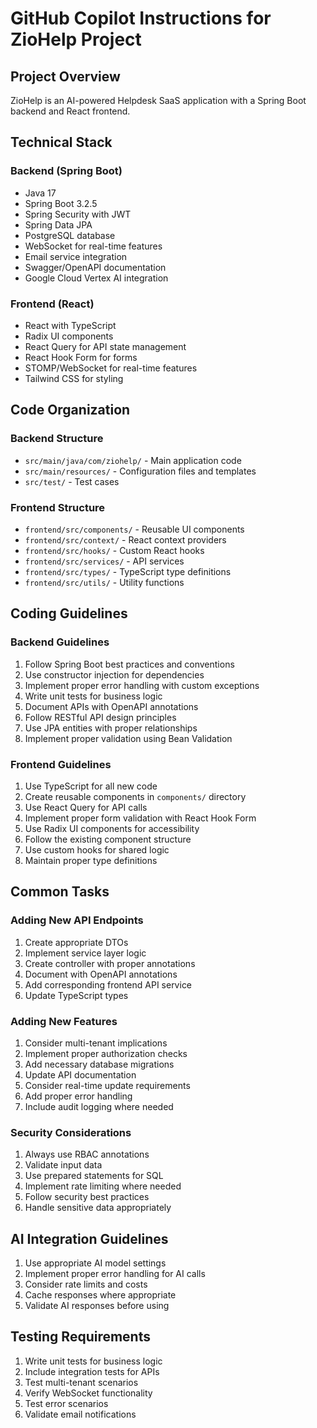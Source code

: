 # GitHub Copilot Instructions for ZioHelp Project

## Project Overview
ZioHelp is an AI-powered Helpdesk SaaS application with a Spring Boot backend and React frontend.

## Technical Stack

### Backend (Spring Boot)
- Java 17
- Spring Boot 3.2.5
- Spring Security with JWT
- Spring Data JPA
- PostgreSQL database
- WebSocket for real-time features
- Email service integration
- Swagger/OpenAPI documentation
- Google Cloud Vertex AI integration

### Frontend (React)
- React with TypeScript
- Radix UI components
- React Query for API state management
- React Hook Form for forms
- STOMP/WebSocket for real-time features
- Tailwind CSS for styling

## Code Organization

### Backend Structure
- `src/main/java/com/ziohelp/` - Main application code
- `src/main/resources/` - Configuration files and templates
- `src/test/` - Test cases

### Frontend Structure
- `frontend/src/components/` - Reusable UI components
- `frontend/src/context/` - React context providers
- `frontend/src/hooks/` - Custom React hooks
- `frontend/src/services/` - API services
- `frontend/src/types/` - TypeScript type definitions
- `frontend/src/utils/` - Utility functions

## Coding Guidelines

### Backend Guidelines
1. Follow Spring Boot best practices and conventions
2. Use constructor injection for dependencies
3. Implement proper error handling with custom exceptions
4. Write unit tests for business logic
5. Document APIs with OpenAPI annotations
6. Follow RESTful API design principles
7. Use JPA entities with proper relationships
8. Implement proper validation using Bean Validation

### Frontend Guidelines
1. Use TypeScript for all new code
2. Create reusable components in `components/` directory
3. Use React Query for API calls
4. Implement proper form validation with React Hook Form
5. Use Radix UI components for accessibility
6. Follow the existing component structure
7. Use custom hooks for shared logic
8. Maintain proper type definitions

## Common Tasks

### Adding New API Endpoints
1. Create appropriate DTOs
2. Implement service layer logic
3. Create controller with proper annotations
4. Document with OpenAPI annotations
5. Add corresponding frontend API service
6. Update TypeScript types

### Adding New Features
1. Consider multi-tenant implications
2. Implement proper authorization checks
3. Add necessary database migrations
4. Update API documentation
5. Consider real-time update requirements
6. Add proper error handling
7. Include audit logging where needed

### Security Considerations
1. Always use RBAC annotations
2. Validate input data
3. Use prepared statements for SQL
4. Implement rate limiting where needed
5. Follow security best practices
6. Handle sensitive data appropriately

## AI Integration Guidelines
1. Use appropriate AI model settings
2. Implement proper error handling for AI calls
3. Consider rate limits and costs
4. Cache responses where appropriate
5. Validate AI responses before using

## Testing Requirements
1. Write unit tests for business logic
2. Include integration tests for APIs
3. Test multi-tenant scenarios
4. Verify WebSocket functionality
5. Test error scenarios
6. Validate email notifications
